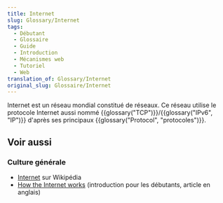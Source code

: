 ```yaml
---
title: Internet
slug: Glossary/Internet
tags:
  - Débutant
  - Glossaire
  - Guide
  - Introduction
  - Mécanismes web
  - Tutoriel
  - Web
translation_of: Glossary/Internet
original_slug: Glossaire/Internet
---
```

Internet est un réseau mondial constitué de réseaux. Ce réseau utilise le protocole Internet aussi nommé {{glossary("TCP")}}/{{glossary("IPv6", "IP")}} d'après ses principaux {{glossary("Protocol", "protocoles")}}.

## Voir aussi

### Culture générale

- [Internet](http://fr.wikipedia.org/wiki/Internet) sur Wikipédia
- [How the Internet works](/fr/Learn/How_the_Internet_works) (introduction pour les débutants, article en anglais)
